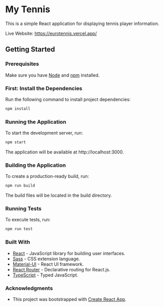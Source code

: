 # My Tennis

This is a simple React application for displaying tennis player information.

Live Website: https://eurotennis.vercel.app/

## Getting Started

### Prerequisites

Make sure you have [Node](https://nodejs.org/) and [npm](https://www.npmjs.com/) installed.

### First: Install the Dependencies

Run the following command to install project dependencies:

```bash
npm install
```

### Running the Application

To start the development server, run:

```bash
npm start
```

The application will be available at http://localhost:3000.

### Building the Application

To create a production-ready build, run:

```bash
npm run build
```

The build files will be located in the build directory.

### Running Tests

To execute tests, run:

```bash
npm run test
```

### Built With

- [React](https://reactjs.org/) - JavaScript library for building user interfaces.
- [Sass](https://sass-lang.com/) - CSS extension language.
- [Material-UI](https://mui.com/) - React UI framework.
- [React Router](https://reactrouter.com/) - Declarative routing for React.js.
- [TypeScript](https://www.typescriptlang.org/) - Typed JavaScript.

### Acknowledgments

- This project was bootstrapped with [Create React App](https://create-react-app.dev/).
